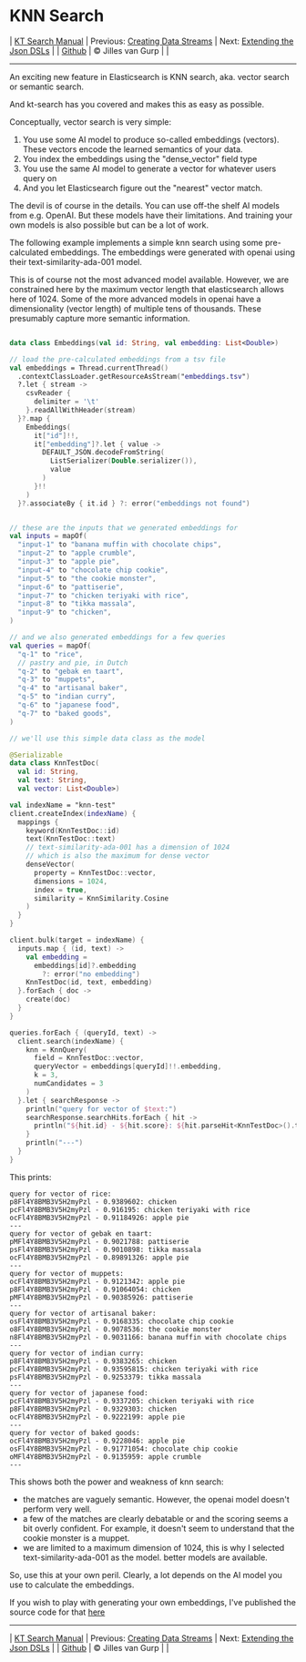 # KNN Search 

| [KT Search Manual](README.md) | Previous: [Creating Data Streams](DataStreams.md) | Next: [Extending the Json DSLs](ExtendingTheDSL.md) |
| [Github](https://github.com/jillesvangurp/kt-search) | &copy; Jilles van Gurp |  |

---                

An exciting new feature in Elasticsearch is KNN search, aka. vector search or semantic search.

And kt-search has you covered and makes this as easy as possible.

Conceptually, vector search is very simple:

1. You use some AI model to produce so-called embeddings (vectors). 
These vectors encode the learned semantics of your data.
1. You index the embeddings using the "dense_vector" field type
1. You use the same AI model to generate a vector for whatever users query on
1. And you let Elasticsearch figure out the "nearest" vector match.

The devil is of course in the details. You can use off-the shelf AI models from e.g. OpenAI. But these 
models have their limitations. And training your own models is also possible but can be a lot of work.
        
The following example implements a simple knn search using some pre-calculated embeddings.
The embeddings were generated with openai using their text-similarity-ada-001 model.

This is of course not the most advanced model available. However, we are constrained here by the maximum vector length
that elasticsearch allows here of 1024. Some of the more advanced models in openai have a dimensionality 
(vector length) of multiple tens of thousands. These presumably capture more semantic information.

```kotlin

data class Embeddings(val id: String, val embedding: List<Double>)

// load the pre-calculated embeddings from a tsv file
val embeddings = Thread.currentThread()
  .contextClassLoader.getResourceAsStream("embeddings.tsv")
  ?.let { stream ->
    csvReader {
      delimiter = '\t'
    }.readAllWithHeader(stream)
  }?.map {
    Embeddings(
      it["id"]!!,
      it["embedding"]?.let { value ->
        DEFAULT_JSON.decodeFromString(
          ListSerializer(Double.serializer()),
          value
        )
      }!!
    )
  }?.associateBy { it.id } ?: error("embeddings not found")


// these are the inputs that we generated embeddings for
val inputs = mapOf(
  "input-1" to "banana muffin with chocolate chips",
  "input-2" to "apple crumble",
  "input-3" to "apple pie",
  "input-4" to "chocolate chip cookie",
  "input-5" to "the cookie monster",
  "input-6" to "pattiserie",
  "input-7" to "chicken teriyaki with rice",
  "input-8" to "tikka massala",
  "input-9" to "chicken",
)

// and we also generated embeddings for a few queries
val queries = mapOf(
  "q-1" to "rice",
  // pastry and pie, in Dutch
  "q-2" to "gebak en taart",
  "q-3" to "muppets",
  "q-4" to "artisanal baker",
  "q-5" to "indian curry",
  "q-6" to "japanese food",
  "q-7" to "baked goods",
)

// we'll use this simple data class as the model

@Serializable
data class KnnTestDoc(
  val id: String,
  val text: String,
  val vector: List<Double>)

val indexName = "knn-test"
client.createIndex(indexName) {
  mappings {
    keyword(KnnTestDoc::id)
    text(KnnTestDoc::text)
    // text-similarity-ada-001 has a dimension of 1024
    // which is also the maximum for dense vector
    denseVector(
      property = KnnTestDoc::vector,
      dimensions = 1024,
      index = true,
      similarity = KnnSimilarity.Cosine
    )
  }
}

client.bulk(target = indexName) {
  inputs.map { (id, text) ->
    val embedding =
      embeddings[id]?.embedding
        ?: error("no embedding")
    KnnTestDoc(id, text, embedding)
  }.forEach { doc ->
    create(doc)
  }
}

queries.forEach { (queryId, text) ->
  client.search(indexName) {
    knn = KnnQuery(
      field = KnnTestDoc::vector,
      queryVector = embeddings[queryId]!!.embedding,
      k = 3,
      numCandidates = 3
    )
  }.let { searchResponse ->
    println("query for vector of $text:")
    searchResponse.searchHits.forEach { hit ->
      println("${hit.id} - ${hit.score}: ${hit.parseHit<KnnTestDoc>().text}")
    }
    println("---")
  }
}
```

This prints:

```text
query for vector of rice:
p8Fl4Y8BMB3V5H2myPzl - 0.9389602: chicken
pcFl4Y8BMB3V5H2myPzl - 0.916195: chicken teriyaki with rice
ocFl4Y8BMB3V5H2myPzl - 0.91184926: apple pie
---
query for vector of gebak en taart:
pMFl4Y8BMB3V5H2myPzl - 0.9021788: pattiserie
psFl4Y8BMB3V5H2myPzl - 0.9010898: tikka massala
ocFl4Y8BMB3V5H2myPzl - 0.89891326: apple pie
---
query for vector of muppets:
ocFl4Y8BMB3V5H2myPzl - 0.9121342: apple pie
p8Fl4Y8BMB3V5H2myPzl - 0.91064054: chicken
pMFl4Y8BMB3V5H2myPzl - 0.90385926: pattiserie
---
query for vector of artisanal baker:
osFl4Y8BMB3V5H2myPzl - 0.9168335: chocolate chip cookie
o8Fl4Y8BMB3V5H2myPzl - 0.9078536: the cookie monster
n8Fl4Y8BMB3V5H2myPzl - 0.9031166: banana muffin with chocolate chips
---
query for vector of indian curry:
p8Fl4Y8BMB3V5H2myPzl - 0.9383265: chicken
pcFl4Y8BMB3V5H2myPzl - 0.93595815: chicken teriyaki with rice
psFl4Y8BMB3V5H2myPzl - 0.9253379: tikka massala
---
query for vector of japanese food:
pcFl4Y8BMB3V5H2myPzl - 0.9337205: chicken teriyaki with rice
p8Fl4Y8BMB3V5H2myPzl - 0.9329303: chicken
ocFl4Y8BMB3V5H2myPzl - 0.9222199: apple pie
---
query for vector of baked goods:
ocFl4Y8BMB3V5H2myPzl - 0.9228046: apple pie
osFl4Y8BMB3V5H2myPzl - 0.91771054: chocolate chip cookie
oMFl4Y8BMB3V5H2myPzl - 0.9135959: apple crumble
---
```

This shows both the power and weakness of knn search:

- the matches are vaguely semantic. However, the openai model doesn't perform very well.
- a few of the matches are clearly debatable or and the scoring seems a bit overly confident. For example, 
it doesn't seem to understand that the cookie monster is a muppet. 
- we are limited to a maximum dimension of 1024, this is why I selected text-similarity-ada-001 as the model.
better models are available.

So, use this at your own peril. Clearly, a lot depends on the AI model you use to calculate the embeddings.

If you wish to play with generating your own embeddings, I've published the source code for that 
[here](https://github.com/jillesvangurp/openai-embeddings-processor)



---

| [KT Search Manual](README.md) | Previous: [Creating Data Streams](DataStreams.md) | Next: [Extending the Json DSLs](ExtendingTheDSL.md) |
| [Github](https://github.com/jillesvangurp/kt-search) | &copy; Jilles van Gurp |  |